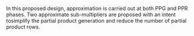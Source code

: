 In this proposed design, approximation is carried out at both PPG and PPR phases.
Two approximate sub-multipliers are proposed with an intent tosimplify the partial product generation and reduce the number of partial product rows.
